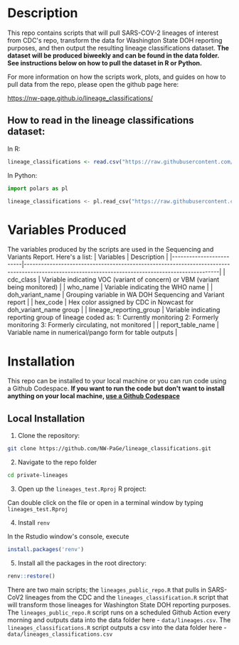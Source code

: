 # Description
This repo contains scripts that will pull SARS-COV-2 lineages of interest from CDC's repo, transform the data for Washington State DOH reporting purposes, and then output the resulting lineage classifications dataset. **The dataset will be produced biweekly and can be found in the data folder. See instructions below on how to pull the dataset in R or Python.**

For more information on how the scripts work, plots, and guides on how to pull data from the repo, please open the github page here:

https://nw-page.github.io/lineage_classifications/ 

## How to read in the lineage classifications dataset:

In R:

```r
lineage_classifications <- read.csv("https://raw.githubusercontent.com/NW-PaGe/lineage_classifications/refs/heads/main/data/lineage_classifications.csv")
```

In Python:

```python
import polars as pl

lineage_classifications <- pl.read_csv("https://raw.githubusercontent.com/NW-PaGe/lineage_classifications/refs/heads/main/data/lineage_classifications.csv")
```


# Variables Produced
The variables produced by the scripts are used in the Sequencing and Variants Report. Here's a list:
| Variables               | Description                                                                                                                                      |
|-------------------------|--------------------------------------------------------------------------------------------------------------------------------------------------|
| cdc_class               | Variable indicating VOC (variant of concern) or VBM (variant being monitored)                                                                    |
| who_name                | Variable indicating the WHO name                                                                                                                 |
| doh_variant_name        | Grouping variable in WA DOH Sequencing and Variant report                                                                                        |
| hex_code                | Hex color assigned by CDC in Nowcast for doh_variant_name group                                                                                  |
| lineage_reporting_group | Variable indicating reporting group of lineage coded as:   1: Currently monitoring 2: Formerly monitoring 3: Formerly circulating, not monitored |
| report_table_name       | Variable name in numerical/pango form for table outputs                                                                                          |


# Installation
This repo can be installed to your local machine or you can run code using a Github Codespace. **If you want to run the code but don't want to install anything on your local machine, [use a Github Codespace](#run-code-with-github-codespace)**

## Local Installation
1. Clone the repository:

  ```bash
  git clone https://github.com/NW-PaGe/lineage_classifications.git
  ```

2. Navigate to the repo folder

  ```bash
  cd private-lineages
  ```

3. Open up the `lineages_test.Rproj` R project:

  Can double click on the file or open in a terminal window by typing `lineages_test.Rproj`

4. Install `renv`

  In the Rstudio window's console, execute 
  
  ```R
  install.packages('renv')
  ```

5. Install all the packages in the root directory:

  ```R
  renv::restore()
  ```

There are two main scripts; the `lineages_public_repo.R` that pulls in SARS-CoV2 lineages from the CDC and the `lineages_classification.R` script that will transform those lineages for Washington State DOH reporting purposes. The `lineages_public_repo.R` script runs on a scheduled Github Action every morning and outputs data into the data folder here - `data/lineages.csv`. The `lineages_classifications.R` script outputs a csv into the data folder here - `data/lineages_classifications.csv`
